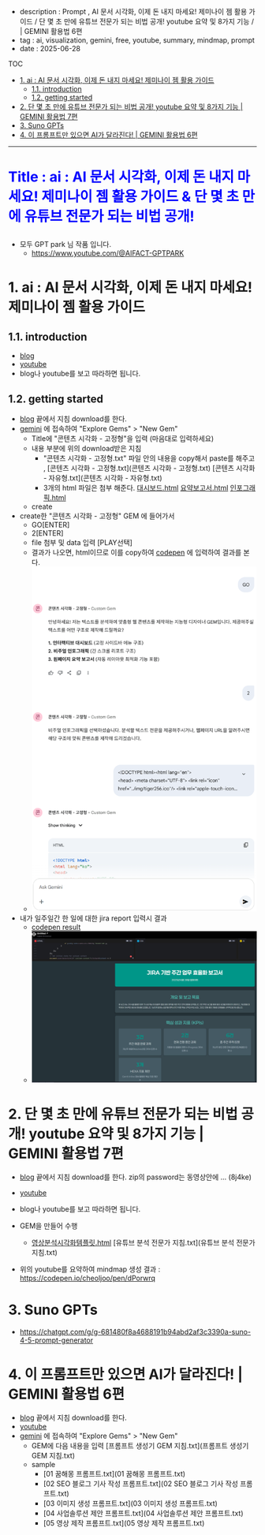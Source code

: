 - description : Prompt , AI 문서 시각화, 이제 돈 내지 마세요! 제미나이 젬 활용 가이드 / 단 몇 초 만에 유튜브 전문가 되는 비법 공개! youtube 요약 및 8가지 기능 /  | GEMINI 활용법 6편
- tag : ai, visualization, gemini, free, youtube, summary, mindmap, prompt
- date : 2025-06-28

TOC
- [1. ai : AI 문서 시각화, 이제 돈 내지 마세요! 제미나이 젬 활용 가이드](#1-ai--ai-문서-시각화-이제-돈-내지-마세요-제미나이-젬-활용-가이드)
  - [1.1. introduction](#11-introduction)
  - [1.2. getting started](#12-getting-started)
- [2. 단 몇 초 만에 유튜브 전문가 되는 비법 공개! youtube 요약 및 8가지 기능 | GEMINI 활용법 7편](#2-단-몇-초-만에-유튜브-전문가-되는-비법-공개-youtube-요약-및-8가지-기능--gemini-활용법-7편)
- [3. Suno GPTs](#3-suno-gpts)
- [4. 이 프롬프트만 있으면 AI가 달라진다! | GEMINI 활용법 6편](#4-이-프롬프트만-있으면-ai가-달라진다--gemini-활용법-6편)



-------


<H1><p style="color:blue;">Title : ai : AI 문서 시각화, 이제 돈 내지 마세요! 제미나이 젬 활용 가이드 & 단 몇 초 만에 유튜브 전문가 되는 비법 공개!</p></H1>

- 모두 GPT park 님 작품 입니다.
  - https://www.youtube.com/@AIFACT-GPTPARK

# 1. ai : AI 문서 시각화, 이제 돈 내지 마세요! 제미나이 젬 활용 가이드
## 1.1. introduction
- [blog](https://muzbox.tistory.com/483606)
- [youtube](https://www.youtube.com/watch?v=ViQCacVsdMI&ab_channel=GPTPARK%EC%9D%98AI%ED%8C%A9%ED%8A%B8)
- blog나 youtube를 보고 따라하면 됩니다.

## 1.2. getting started
- [blog](https://muzbox.tistory.com/483606) 끝에서 지침 download를 한다.
- [gemini](https://gemini.google.com/) 에 접속하여 "Explore Gems" > "New Gem"
  - Title에 "콘텐츠 시각화 - 고정형"을 입력 (마음대로 입력하세요)
  - 내용 부분에 위의 download받은 지침
    - "콘텐츠 시각화 - 고정형.txt" 파일 안의 내용을 copy해서 paste를 해주고 , [콘텐츠 시각화 - 고정형.txt](콘텐츠 시각화 - 고정형.txt) [콘텐츠 시각화 - 자유형.txt](콘텐츠 시각화 - 자유형.txt)
    - 3개의 html 파일은 첨부 해준다. [대시보드.html](대시보드.html) [요약보고서.html](요약보고서.html) [인포그래픽.html](인포그래픽.html)
  - create
- create한  "콘텐츠 시각화 - 고정형" GEM 에 들어가서 
  - GO[ENTER]
  - 2[ENTER]
  - file 첨부 및 data 입력 [PLAY선택]
  - 결과가 나오면, html이므로 이를 copy하여 [codepen](https://codepen.io/pen/) 에 입력하여 결과를 본다.
  - ![gmini_input](image.png)
- 내가 일주일간 한 일에 대한 jira report 입력시 결과
  - [codepen result](https://codepen.io/cheoljoo/pen/KwpEope)
  - ![result](image-1.png)

# 2. 단 몇 초 만에 유튜브 전문가 되는 비법 공개! youtube 요약 및 8가지 기능 | GEMINI 활용법 7편
- [blog](https://muzbox.tistory.com/483615) 끝에서 지침 download를 한다.  zip의 password는 동영상안에 ... (8j4ke)
- [youtube](https://www.youtube.com/watch?v=BI_c9qScpzQ&ab_channel=GPTPARK%EC%9D%98AI%ED%8C%A9%ED%8A%B8)
- blog나 youtube를 보고 따라하면 됩니다.

- GEM을 만들어 수행
  - [영상분석시각화템플릿.html](영상분석시각화템플릿.html)   [유튜브 분석 전문가 지침.txt](유튜브 분석 전문가 지침.txt)

- 위의 youtube를 요약하여 mindmap 생성 결과 : https://codepen.io/cheoljoo/pen/dPorwrq

# 3. Suno GPTs
- https://chatgpt.com/g/g-681480f8a4688191b94abd2af3c3390a-suno-4-5-prompt-generator

# 4. 이 프롬프트만 있으면 AI가 달라진다! | GEMINI 활용법 6편
- [blog](https://muzbox.tistory.com/483611) 끝에서 지침 download를 한다.
- [youtube](https://www.youtube.com/watch?v=6-kuNf3K5Ck&ab_channel=GPTPARK%EC%9D%98AI%ED%8C%A9%ED%8A%B8)
- [gemini](https://gemini.google.com/) 에 접속하여 "Explore Gems" > "New Gem"
  - GEM에 다음 내용을 입력 [프롬프트 생성기 GEM 지침.txt](프롬프트 생성기 GEM 지침.txt)
  - sample
    - [01 꿈해몽 프롬프트.txt](01 꿈해몽 프롬프트.txt)
    - [02 SEO 블로그 기사 작성 프롬프트.txt](02 SEO 블로그 기사 작성 프롬프트.txt)
    - [03 이미지 생성 프롬프트.txt](03 이미지 생성 프롬프트.txt)
    - [04 사업솔루션 제안 프롬프트.txt](04 사업솔루션 제안 프롬프트.txt)
    - [05 영상 제작 프롬프트.txt](05 영상 제작 프롬프트.txt)